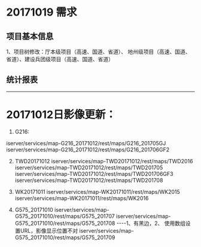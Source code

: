 # 20171019 需求
## 项目基本信息
1、项目树修改：厅本级项目（高速、国道、省道）、
地州级项目（高速、国道、省道）、建设兵团级项目（高速、国道、省道）
## 统计报表


-----
# 20171012日影像更新：

1. G216:

iserver/services/map-G216_20171012/rest/maps/G216_201705GJ
iserver/services/map-G216_20171012/rest/maps/G216_201706GF2

2. TWD20171012
iserver/services/map-TWD20171012/rest/maps/TWD2016
iserver/services/map-TWD20171012/rest/maps/TWD201705
iserver/services/map-TWD20171012/rest/maps/TWD201706GF3
iserver/services/map-TWD20171012/rest/maps/TWD201708

3. WK20171011
iserver/services/map-WK20171011/rest/maps/WK2015
iserver/services/map-WK20171011/rest/maps/WK2016

4. G575_20171010
iserver/services/map-G575_20171010/rest/maps/G575_201707
iserver/services/map-G575_20171010/rest/maps/G575_201708 ----1、有黑边，2、 使用数组设置URL，影像显示位置不对
iserver/services/map-G575_20171010/rest/maps/G575_201709


